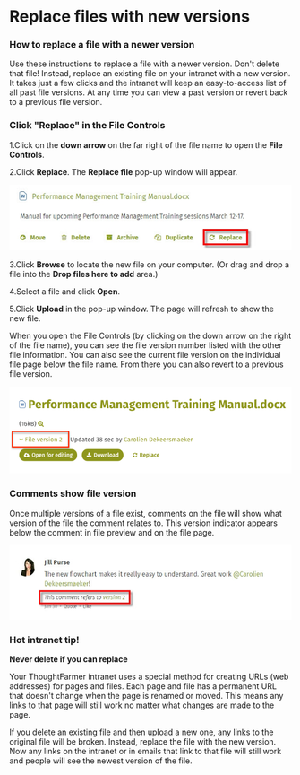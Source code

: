 # Replace files with new versions



### How to replace a file with a newer version

Use these instructions to replace a file with a newer version. Don't delete that file! Instead, replace an existing file on your intranet with a new version. It takes just a few clicks and the intranet will keep an easy-to-access list of all past file versions. At any time you can view a past version or revert back to a previous file version.

### Click "Replace" in the File Controls

1.Click on the **down arrow** on the far right of the file name to open the **File Controls**.

2.Click **Replace**. The **Replace file** pop-up window will appear.

![](../../.gitbook/assets/1%20%2841%29.jpg)



3.Click **Browse** to locate the new file on your computer. \(Or drag and drop a file into the **Drop files here to add** area.\)

4.Select a file and click **Open**.

5.Click **Upload** in the pop-up window. The page will refresh to show the new file.

When you open the File Controls \(by clicking on the down arrow on the right of the file name\), you can see the file version number listed with the other file information. You can also see the current file version on the individual file page below the file name. From there you can also revert to a previous file version.

![](../../.gitbook/assets/2%20%2845%29.png)

### Comments show file version

Once multiple versions of a file exist, comments on the file will show what version of the file the comment relates to. This version indicator appears below the comment in file preview and on the file page.

![](../../.gitbook/assets/3%20%2841%29.jpg)

### Hot intranet tip!

**Never delete if you can replace**

Your ThoughtFarmer intranet uses a special method for creating URLs \(web addresses\) for pages and files. Each page and file has a permanent URL that doesn't change when the page is renamed or moved. This means any links to that page will still work no matter what changes are made to the page.  
  
If you delete an existing file and then upload a new one, any links to the original file will be broken. Instead, replace the file with the new version. Now any links on the intranet or in emails that link to that file will still work and people will see the newest version of the file.  


